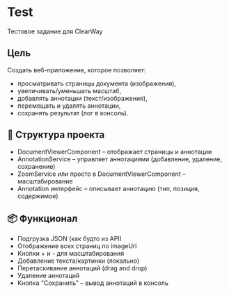 # Test

Тестовое задание для ClearWay

## Цель

Создать веб-приложение, которое позволяет:

- просматривать страницы документа (изображения),
- увеличивать/уменьшать масштаб,
- добавлять аннотации (текст/изображения),
- перемещать и удалять аннотации,
- сохранять результат (лог в консоль).

## 🧱 Структура проекта

- DocumentViewerComponent – отображает страницы и аннотации
- AnnotationService – управляет аннотациями (добавление, удаление, сохранение)
- ZoomService или просто в DocumentViewerComponent – масштабирование
- Annotation интерфейс – описывает аннотацию (тип, позиция, содержимое)

## 📦 Функционал

- Подгрузка JSON (как будто из API)
- Отображение всех страниц по imageUrl
- Кнопки + и - для масштабирования
- Добавление текста/картинки (локально)
- Перетаскивание аннотаций (drag and drop)
- Удаление аннотаций
- Кнопка "Сохранить" – вывод аннотаций в консоль
